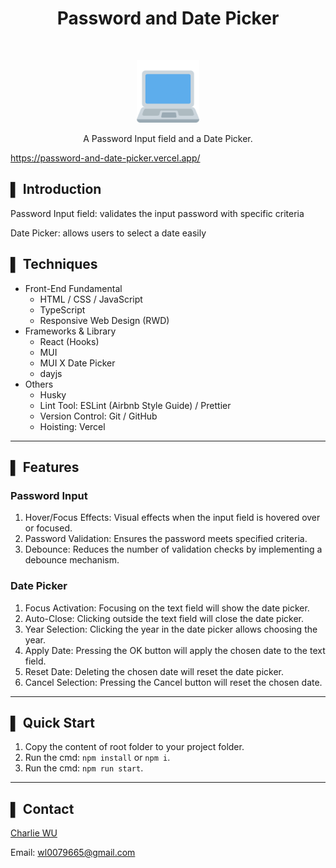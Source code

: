 <h1 align="center"> Password and Date Picker </h1> <br>

<p align="center">
  <a href="https://password-and-date-picker.vercel.app/">
    <img alt="password-and-date-picker" title="password-and-date-picker" src="public/logo512.png" width="100">
  </a>
</p>

<p align="center">
  A Password Input field and a Date Picker.
</p>

<https://password-and-date-picker.vercel.app/>

## ▌ Introduction

Password Input field: validates the input password with specific criteria

Date Picker: allows users to select a date easily

## ▌ Techniques

- Front-End Fundamental
  - HTML / CSS / JavaScript
  - TypeScript
  - Responsive Web Design (RWD)
- Frameworks & Library
  - React (Hooks)
  - MUI
  - MUI X Date Picker
  - dayjs
- Others
  - Husky
  - Lint Tool: ESLint (Airbnb Style Guide) / Prettier
  - Version Control: Git / GitHub
  - Hoisting: Vercel

---

## ▌ Features

### Password Input

1. Hover/Focus Effects: Visual effects when the input field is hovered over or focused.
2. Password Validation: Ensures the password meets specified criteria.
3. Debounce: Reduces the number of validation checks by implementing a debounce mechanism.

### Date Picker

1. Focus Activation: Focusing on the text field will show the date picker.
2. Auto-Close: Clicking outside the text field will close the date picker.
3. Year Selection: Clicking the year in the date picker allows choosing the year.
4. Apply Date: Pressing the OK button will apply the chosen date to the text field.
5. Reset Date: Deleting the chosen date will reset the date picker.
6. Cancel Selection: Pressing the Cancel button will reset the chosen date.

---

## ▌ Quick Start

1. Copy the content of root folder to your project folder.
2. Run the cmd: `npm install` or `npm i`.
3. Run the cmd: `npm run start`.

---

## ▌ Contact

[Charlie WU](https://github.com/Chongfong)

Email: wl0079665@gmail.com
